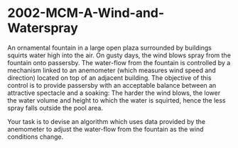 # 2002-MCM-A-Wind-and-Waterspray


An ornamental fountain in a large open plaza surrounded by buildings squirts water high into the air. On gusty days, the wind blows spray from the fountain onto passersby. The water-flow from the fountain is controlled by a mechanism linked to an anemometer (which measures wind speed and direction) located on top of an adjacent building. The objective of this control is to provide passersby with an acceptable balance between an attractive spectacle and a soaking: The harder the wind blows, the lower the water volume and height to which the water is squirted, hence the less spray falls outside the pool area.

Your task is to devise an algorithm which uses data provided by the anemometer to adjust the water-flow from the fountain as the wind conditions change.
